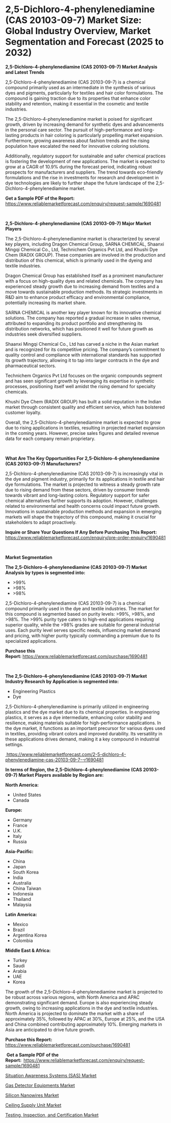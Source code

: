 <p><h1>2,5-Dichloro-4-phenylenediamine (CAS 20103-09-7) Market Size: Global Industry Overview, Market Segmentation and Forecast (2025 to 2032)</h1></p><p><strong>2,5-Dichloro-4-phenylenediamine (CAS 20103-09-7) Market Analysis and Latest Trends</strong></p>
<p><p>2,5-Dichloro-4-phenylenediamine (CAS 20103-09-7) is a chemical compound primarily used as an intermediate in the synthesis of various dyes and pigments, particularly for textiles and hair color formulations. The compound is gaining traction due to its properties that enhance color stability and retention, making it essential in the cosmetic and textile industries.</p><p>The 2,5-Dichloro-4-phenylenediamine market is poised for significant growth, driven by increasing demand for synthetic dyes and advancements in the personal care sector. The pursuit of high-performance and long-lasting products in hair coloring is particularly propelling market expansion. Furthermore, growing awareness about fashion trends and the rising population have escalated the need for innovative coloring solutions.</p><p>Additionally, regulatory support for sustainable and safer chemical practices is fostering the development of new applications. The market is expected to grow at a CAGR of 10.9% during the forecast period, indicating robust prospects for manufacturers and suppliers. The trend towards eco-friendly formulations and the rise in investments for research and development in dye technologies are likely to further shape the future landscape of the 2,5-Dichloro-4-phenylenediamine market.</p></p>
<p><strong>Get a Sample PDF of the Report:&nbsp;</strong> <a href="https://www.reliablemarketforecast.com/enquiry/request-sample/1690481?utm_campaign=1144&utm_medium=2&utm_source=Github&utm_content=ia&utm_term=06012025&utm_id=25-dichloro-4-phenylenediamine-cas-20103-09-7">https://www.reliablemarketforecast.com/enquiry/request-sample/1690481</a></p>
<p>&nbsp;</p>
<p><strong>2,5-Dichloro-4-phenylenediamine (CAS 20103-09-7) Major Market Players</strong></p>
<p><p>The 2,5-Dichloro-4-phenylenediamine market is characterized by several key players, including Dragon Chemical Group, SARNA CHEMICAL, Shaanxi Mingqi Chemical Co., Ltd, Technichem Organics Pvt Ltd, and Khushi Dye Chem (RADIX GROUP). These companies are involved in the production and distribution of this chemical, which is primarily used in the dyeing and textile industries.</p><p>Dragon Chemical Group has established itself as a prominent manufacturer with a focus on high-quality dyes and related chemicals. The company has experienced steady growth due to increasing demand from textiles and a move towards sustainable production methods. Its strategic investments in R&D aim to enhance product efficacy and environmental compliance, potentially increasing its market share.</p><p>SARNA CHEMICAL is another key player known for its innovative chemical solutions. The company has reported a gradual increase in sales revenue, attributed to expanding its product portfolio and strengthening its distribution networks, which has positioned it well for future growth as industries seek diversified suppliers.</p><p>Shaanxi Mingqi Chemical Co., Ltd has carved a niche in the Asian market and is recognized for its competitive pricing. The company’s commitment to quality control and compliance with international standards has supported its growth trajectory, allowing it to tap into larger contracts in the dye and pharmaceutical sectors.</p><p>Technichem Organics Pvt Ltd focuses on the organic compounds segment and has seen significant growth by leveraging its expertise in synthetic processes, positioning itself well amidst the rising demand for specialty chemicals.</p><p>Khushi Dye Chem (RADIX GROUP) has built a solid reputation in the Indian market through consistent quality and efficient service, which has bolstered customer loyalty.</p><p>Overall, the 2,5-Dichloro-4-phenylenediamine market is expected to grow due to rising applications in textiles, resulting in projected market expansion in the coming years. However, precise sales figures and detailed revenue data for each company remain proprietary.</p></p>
<p>&nbsp;</p>
<p><strong>What Are The Key Opportunities For 2,5-Dichloro-4-phenylenediamine (CAS 20103-09-7) Manufacturers?</strong></p>
<p><p>2,5-Dichloro-4-phenylenediamine (CAS 20103-09-7) is increasingly vital in the dye and pigment industry, primarily for its applications in textile and hair dye formulations. The market is projected to witness a steady growth rate due to rising demand from these sectors, driven by consumer trends towards vibrant and long-lasting colors. Regulatory support for safer chemical alternatives further supports its adoption. However, challenges related to environmental and health concerns could impact future growth. Innovations in sustainable production methods and expansion in emerging markets will shape the trajectory of this compound, making it crucial for stakeholders to adapt proactively.</p></p>
<p><strong>Inquire or Share Your Questions If Any Before Purchasing This Report:</strong> <a href="https://www.reliablemarketforecast.com/enquiry/pre-order-enquiry/1690481?utm_campaign=1144&utm_medium=2&utm_source=Github&utm_content=ia&utm_term=06012025&utm_id=25-dichloro-4-phenylenediamine-cas-20103-09-7">https://www.reliablemarketforecast.com/enquiry/pre-order-enquiry/1690481</a></p>
<p>&nbsp;</p>
<p><strong>Market Segmentation</strong></p>
<p><strong>The 2,5-Dichloro-4-phenylenediamine (CAS 20103-09-7) Market Analysis by types is segmented into:</strong></p>
<p><ul><li>>99%</li><li>>98%</li><li>>98%</li></ul></p>
<p><p>2,5-Dichloro-4-phenylenediamine (CAS 20103-09-7) is a chemical compound primarily used in the dye and textile industries. The market for this compound is segmented based on purity levels: >99%, >98%, and >98%. The >99% purity type caters to high-end applications requiring superior quality, while the >98% grades are suitable for general industrial uses. Each purity level serves specific needs, influencing market demand and pricing, with higher purity typically commanding a premium due to its specialized applications.</p></p>
<p><strong>Purchase this Report:&nbsp;</strong><a href="https://www.reliablemarketforecast.com/purchase/1690481?utm_campaign=1144&utm_medium=2&utm_source=Github&utm_content=ia&utm_term=06012025&utm_id=25-dichloro-4-phenylenediamine-cas-20103-09-7">https://www.reliablemarketforecast.com/purchase/1690481</a></p>
<p>&nbsp;</p>
<p><strong>The 2,5-Dichloro-4-phenylenediamine (CAS 20103-09-7) Market Industry Research by Application is segmented into:</strong></p>
<p><ul><li>Engineering Plastics</li><li>Dye</li></ul></p>
<p><p>2,5-Dichloro-4-phenylenediamine is primarily utilized in engineering plastics and the dye market due to its chemical properties. In engineering plastics, it serves as a dye intermediate, enhancing color stability and resilience, making materials suitable for high-performance applications. In the dye market, it functions as an important precursor for various dyes used in textiles, providing vibrant colors and improved durability. Its versatility in these applications drives demand, making it a key compound in industrial settings.</p></p>
<p><a href="https://www.reliablemarketforecast.com/2-5-dichloro-4-phenylenediamine-cas-20103-09-7--r1690481?utm_campaign=1144&utm_medium=2&utm_source=Github&utm_content=ia&utm_term=06012025&utm_id=25-dichloro-4-phenylenediamine-cas-20103-09-7">&nbsp;https://www.reliablemarketforecast.com/2-5-dichloro-4-phenylenediamine-cas-20103-09-7--r1690481</a></p>
<p><strong>In terms of Region, the 2,5-Dichloro-4-phenylenediamine (CAS 20103-09-7) Market Players available by Region are:</strong></p>
<p>
    <p> <strong> North America: </strong>
        <ul>
            <li>United States</li>
            <li>Canada</li>
        </ul>
        </p> 
    <p> <strong> Europe: </strong>
        <ul>
            <li>Germany</li>
            <li>France</li>
            <li>U.K.</li>
            <li>Italy</li>
            <li>Russia</li>
        </ul>
        </p> 
    <p> <strong> Asia-Pacific: </strong>
        <ul>
            <li>China</li>
            <li>Japan</li>
            <li>South Korea</li>
            <li>India</li>
            <li>Australia</li>
            <li>China Taiwan</li>
            <li>Indonesia</li>
            <li>Thailand</li>
            <li>Malaysia</li>
        </ul>
        </p> 
    <p> <strong> Latin America: </strong>
        <ul>
            <li>Mexico</li>
            <li>Brazil</li>
            <li>Argentina Korea</li>
            <li>Colombia</li>
        </ul>
        </p> 
    <p> <strong> Middle East & Africa: </strong>
        <ul>
            <li>Turkey</li>
            <li>Saudi</li>
            <li>Arabia</li>
            <li>UAE</li>
            <li>Korea</li>
        </ul>
    </p>
    </p>
<p><p>The growth of the 2,5-Dichloro-4-phenylenediamine market is projected to be robust across various regions, with North America and APAC demonstrating significant demand. Europe is also experiencing steady growth, owing to increasing applications in the dye and textile industries. North America is projected to dominate the market with a share of approximately 35%, followed by APAC at 30%, Europe at 25%, and the USA and China combined contributing approximately 10%. Emerging markets in Asia are anticipated to drive future growth.</p></p>
<p><strong>Purchase this Report: </strong><a href="https://www.reliablemarketforecast.com/purchase/1690481?utm_campaign=1144&utm_medium=2&utm_source=Github&utm_content=ia&utm_term=06012025&utm_id=25-dichloro-4-phenylenediamine-cas-20103-09-7">https://www.reliablemarketforecast.com/purchase/1690481</a></p>
<p>&nbsp;<strong>Get a Sample PDF of the Report:&nbsp;&nbsp;</strong><a href="https://www.reliablemarketforecast.com/enquiry/request-sample/1690481?utm_campaign=1144&utm_medium=2&utm_source=Github&utm_content=ia&utm_term=06012025&utm_id=25-dichloro-4-phenylenediamine-cas-20103-09-7">https://www.reliablemarketforecast.com/enquiry/request-sample/1690481</a></p>
<p><strong></strong></p>
<p><p><a href="https://www.linkedin.com/pulse/insightson-situation-awareness-systems-sas-market-examining-j5cjc?utm_campaign=1144&utm_medium=2&utm_source=Github&utm_content=ia&utm_term=06012025&utm_id=25-dichloro-4-phenylenediamine-cas-20103-09-7">Situation Awareness Systems (SAS) Market</a></p><p><a href="https://github.com/kimberjam0i/Market-Research-Report-List-1/blob/main/gas-detector-equipments-market.md?utm_campaign=1144&utm_medium=2&utm_source=Github&utm_content=ia&utm_term=06012025&utm_id=25-dichloro-4-phenylenediamine-cas-20103-09-7">Gas Detector Equipments Market</a></p><p><a href="https://www.linkedin.com/pulse/competitive-overview-silicon-nanowires-market-growth-insights-e29mc?utm_campaign=1144&utm_medium=2&utm_source=Github&utm_content=ia&utm_term=06012025&utm_id=25-dichloro-4-phenylenediamine-cas-20103-09-7">Silicon Nanowires Market</a></p><p><a href="https://github.com/lashaunm5st/Market-Research-Report-List-1/blob/main/ceiling-supply-unit-market.md?utm_campaign=1144&utm_medium=2&utm_source=Github&utm_content=ia&utm_term=06012025&utm_id=25-dichloro-4-phenylenediamine-cas-20103-09-7">Ceiling Supply Unit Market</a></p><p><a href="https://www.linkedin.com/pulse/growth-rate-size-testing-inspection-certification-market-bo5sc?utm_campaign=1144&utm_medium=2&utm_source=Github&utm_content=ia&utm_term=06012025&utm_id=25-dichloro-4-phenylenediamine-cas-20103-09-7">Testing, Inspection, and Certification Market</a></p></p>